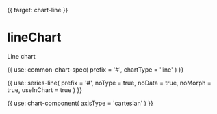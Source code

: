 {{ target: chart-line }}

# lineChart

Line chart

{{ use: common-chart-spec(
    prefix = '#',
    chartType = 'line'
) }}

{{ use: series-line(
  prefix = '#',
  noType = true,
  noData = true,
  noMorph = true,
  useInChart = true
) }}

{{ use: chart-component(
  axisType = 'cartesian'
) }}